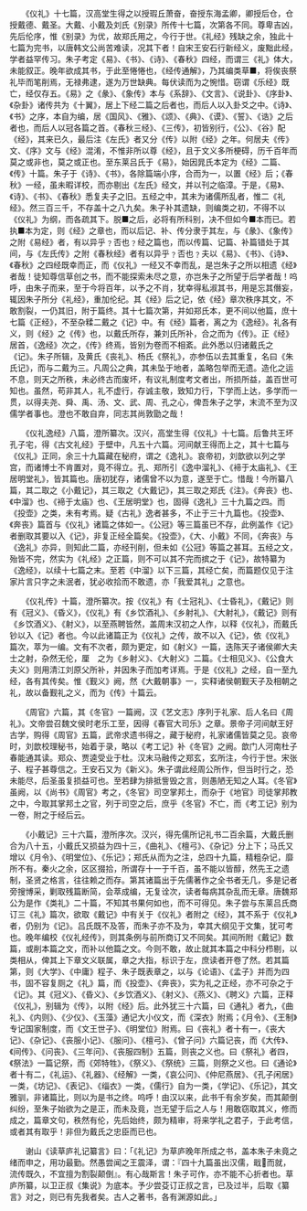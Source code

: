 <!-- { "loadSidebar": true } -->
　　《仪礼》十七篇，汉高堂生得之以授瑕丘萧奋，奋授东海孟卿，卿授后仓，仓授戴德、戴圣。大戴、小戴及刘氏《别录》所传十七篇，次第各不同。尊卑吉凶，先后伦序，惟《别录》为优，故郑氏用之，今行于世。《礼经》残缺之余，独此十七篇为完书，以唐韩文公尚苦难读，况其下者！自宋王安石行新经义，废黜此经，学者益罕传习。朱子考定《易》、《书》、《诗》、《春秋》四经，而谓三《礼》体大，未能叙正。晚年欲成其书，于此至惓惓也，《经传通解》，乃其编类草■，将俟丧祭礼毕而笔削焉，无禄弗逮，遂为万世缺典。每伏读而为之惋惜。窃谓《乐经》既亡，经仅存五。《易》之《彖》、《象传》本与《系辞》、《文言》、《说卦》、《序卦》、《杂卦》诸传共为《十翼》，居上下经二篇之后者也，而后人以入卦爻之中。《诗》、《书》之序，本自为编，居《国风》、《雅》、《颂》、《典》、《谟》、《誓》、《诰》之后者也，而后人以冠各篇之首。《春秋三经》、《三传》，初皆别行，《公》、《谷》配《经》，其来已久，最后注《左氏》者又分《传》以附《经》之年。何居夫《传》文、《序》文与《经》混淆，不惟非所以尊《经》，且于文义多所梗碍，历千百年而莫之或非也，莫之或正也。至东莱吕氏于《易》，始因晁氏本定为《经》二篇、《传》十篇。朱子于《诗》、《书》，各除篇端小序，合而为一，以置《经》后；《春秋》一经，虽未暇详校，而亦剔出《左氏》经文，并以刊之临漳。于是，《易》、《诗》、《书》、《春秋》悉复夫子之旧。五经之中，其未为诸儒所乱者，惟二《礼经》。然三百三千，不存盖十之八九矣。朱子补其遗缺，则编类之初，不得不以《仪礼》为纲，而各疏其下。脱■之后，必将有所科别，决不但如今■本而已。若执■本为定，则《经》之章也，而以后记、补、传分隶于其左，与《彖》、《象传》之附《易经》者，有以异乎﹖否也﹖经之篇也，而以传篇、记篇、补篇错处于其间，与《左氏传》之附《春秋经》者有以异乎﹖否也﹖夫以《易》、《书》、《诗》、《春秋》之四经既幸而正，而《仪礼》一经又不幸而乱，是岂朱子之所以相遗《经》者哉！徒知尊信草创之书，而不能探索未尽之意，亦岂朱子之所望于后学者哉！呜呼，由朱子而来，至于今将百年，以予之不肖，犹幸得私淑其书，用是忘其僭妄，辄因朱子所分《礼经》，重加伦纪。其《经》后之记，依《经》章次秩序其文，不敢割裂，一仍其旧，附于篇终。其十七篇次第，并如郑氏本，更不间以他篇，庶十七篇《正经》，不至杂糅二戴之《记》中。有《经》篇者，离之为《逸经》。礼各有义，则《经》之《传》也，以戴氏所存，兼刘氏所补，合之而为《传》。正《经》居首，《逸经》次之，《传》终焉，皆别为卷而不相紊。此外悉以归诸戴氏之《记》。朱子所辑，及黄氏《丧礼》、杨氏《祭礼》，亦参伍以去其重复，名曰《朱氏记》，而与二戴为三。凡周公之典，其未坠于地者，盖略包举而无遗。造化之运不息，则天之所秩，未必终古而废坏，有议礼制度考文者出，所损所益，盖百世可知也。虽然，苟非其人，礼不虚行，存诚主敬，致知力行，下学而上达，多学而一贯，以得夫尧、舜、禹、汤、文、武、周、孔之心，俾吾朱子之学，末流不至为汉儒学者事也。澄也不敢自弃，同志其尚敦勖之哉！

　　《仪礼逸经》八篇，澄所纂次。汉兴，高堂生得《仪礼》十七篇。后鲁共王坏孔子宅，得《古文礼经》于壁中，凡五十六篇。河间献王得而上之，其十七篇与《仪礼》正同，余三十九篇藏在秘府，谓之《逸礼》。哀帝初，刘歆欲以列之学宫，而诸博士不肯置对，竟不得立。孔、郑所引《逸中溜礼》、《褅于太庙礼》、《王居明堂礼》，皆其篇也。唐初犹存，诸儒曾不以为意，遂至于亡。惜哉！今所纂八篇，其二取之《小戴记》，其三取之《大戴记》，其三取之郑氏《注》。《奔丧》也、《中溜》也、《褅于太庙》也、《王居明堂》也，固得《逸礼》三十九篇之四。而《投壶》之类，未有考焉。疑《古礼》逸者甚多，不止于三十九篇也。《投壶》、《奔丧》篇首与《仪礼》诸篇之体如一。《公冠》等三篇虽已不存，此例盖作《记》者删取其要以入《记》，非复正经全篇矣。《投壶》，《大、小戴》不同，《奔丧》与《逸礼》亦异，则知此二篇，亦经刊削，但未如《公冠》等篇之甚耳。五经之文，殆皆不完，然实为《礼经》之正篇，则不可以其不完而摈之于《记》，故特纂为《逸经》，以续十七篇之末。至若《中溜》以下三篇，其经亡矣，而篇题仅见于注家片言只字之未泯者，犹必收拾而不敢遗，亦「我爱其礼」之意也。　　　

　　《仪礼传》十篇，澄所纂次。按《仪礼》有《士冠礼》、《士昏礼》，《戴记》则有《冠义》、《昏义》，《仪礼》有《乡饮酒礼》、《乡射礼》、《大射礼》，《戴记》则有《乡饮酒义》、《射义》，以至燕聘皆然，盖周末汉初之人作，以释《仪礼》，而戴氏钞以入《记》者也。今以此诸篇正为《仪礼》之传，故不以入《记》，依《仪礼》篇次，萃为一编。文有不次者，颇为更定，如《射义》一篇，迭陈天子诸侯卿大夫士之射，杂然无伦，厘　之为《乡射义》、《大射义》二篇。《士相见义》、《公食大夫义》则用清江刘原父所补，并因朱子而加考详焉。于是《仪礼》之经，自一至九经，各有其传矣。惟《觐义》阙，然《大戴朝事》一，实释诸侯朝觐天子及相朝之礼，故以备觐礼之义，而为《传》十篇云。　　　

　　《周官》六篇，其《冬官》一篇阙，汉《艺文志》序列于礼家、后人名曰《周礼》。文帝尝召魏文侯时老乐工至，因得《春官大司乐》之章。景帝子河间献王好古学，购得《周官》五篇，武帝求遗书得之，藏于秘府，礼家诸儒皆莫之见。哀帝时，刘歆校理秘书，始着于录，略以《考工记》补《冬官》之阙。歆门人河南杜子春能通其读。郑众、贾逵受业于杜。汉末马融传之郑玄，玄所注，今行于世。宋张子、程子甚尊信之。王安石又为《新义》。朱子谓此经周公所作，但当时行之，恐未能尽，后圣虽复损益可也。至若肆为排抵訾毁之言，则愚陋无知之人耳。《冬官》虽阙，以《尚书》《周官》考之，《冬官》司空掌邦土，而杂于《地官》司徒掌邦教之中，今取其掌邦土之官，列于司空之后，庶乎《冬官》不亡，而《考工记》别为一卷，附之于经后云。　　　　

　　《小戴记》三十六篇，澄所序次。汉兴，得先儒所记礼书二百余篇，大戴氏删合为八十五，小戴氏又损益为四十三，《曲礼》、《檀弓》、《杂记》分上下；马氏又增以《月令》、《明堂位》、《乐记》；郑氏从而为之注，总四十九篇，精粗杂记，靡所不有。秦火之余，区区掇拾，所谓存十一于千百，虽不能以皆醇，然先王之遗制，圣贤之格言，往往赖之而存。第其诸篇出于先儒著作之全书者无几，多是记者旁搜博采，剿取残篇断简，会萃成编，无复诠次，读者每病其杂乱而无章。唐魏郑公为是作《类礼》二十篇，不知其书果何如也，而不可得见。朱子尝与东莱吕氏商订三《礼》篇次，欲取《戴记》中有关于《仪礼》者附之《经》，其不系于《仪礼》者，仍别为《记》。吕氏既不及答，而朱子亦不及为，幸其大纲见于文集，犹可考也。晚年编校《仪礼经传》，则其条例与前所商订又不同矣。其间所附《戴记》数篇，或削本篇之文，而补以他篇之文。今则不敢，故止就其本篇之中科分栉剔，以类相从，俾其上下章文义联属，章之大指，标识于左，庶读者开卷了然。若其篇第，则《大学》、《中庸》程子、朱子既表章之，以与《论语》、《孟子》并而为四书，固不容复厕之《礼》篇，而《投壶》、《奔丧》，实为礼之正经，亦不可杂之于《记》。其《冠义》、《昏义》、《乡饮酒义》、《射义》、《燕义》、《聘义》六篇，正释《仪礼》，别辑为《传》，以附《经》后。此外犹三十六篇，曰《通礼》者九，《曲礼》、《内则》、《少仪》、《玉藻》通记大小仪文，而《深衣》附焉；《月令》、《王制》专记国家制度，而《文王世子》、《明堂位》附焉。曰《丧礼》者十有一，《丧大记》、《杂记》、《丧服小记》、《服问》、《檀弓》、《曾子问》六篇记丧，而《大传》、《间传》、《问丧》、《三年问》、《丧服四制》五篇，则丧之义也。曰《祭礼》者四，《祭法》一篇记祭，而《郊特牲》，《祭义》、《祭统》三篇，则祭之义也。曰《通论》者十有二，《礼运》、《礼器》、《经解》一类，《哀公问》、《仲尼燕居》、《孔子闲居》一类，《坊记》、《表记》、《缁衣》一类，《儒行》自为一类，《学记》、《乐记》，其文雅驯，非诸篇比，则以为是书之终。呜呼！由汉以来，此书千有余岁矣，而其颠倒纠纷，至朱子始欲为之是正，而未及竟，岂无望于后之人与！用敢窃取其义，修而成之，篇章文句，秩然有伦，先后始终，颇为精审，将来学礼之君子，于此考信，或者其有取乎！非但为戴氏之忠臣而已也。

　　谢山《读草庐礼记纂言》曰：「《礼记》为草庐晚年所成之书，盖本朱子未竟之绪而申之，用功最勤。然愚尝闻之王震泽，谓：『四十九篇虽出汉儒，戢而就，流传既久，不宜擅为割裂颠倒』。有心哉斯言！朱子可作，亦不能不心折者也。草庐所纂，以卫正叔《集说》为底本。予少尝芟订正叔之言，已及过半，后取《纂言》对之，则已有先我者矣。古人之著书，各有渊源如此。」

